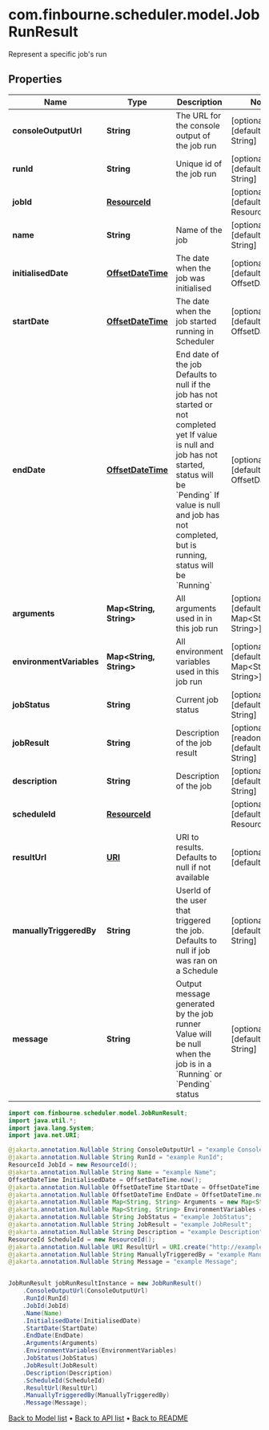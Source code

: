# com.finbourne.scheduler.model.JobRunResult
Represent a specific job's run

## Properties

Name | Type | Description | Notes
------------ | ------------- | ------------- | -------------
**consoleOutputUrl** | **String** | The URL for the console output of the job run | [optional] [default to String]
**runId** | **String** | Unique id of the job run | [optional] [default to String]
**jobId** | [**ResourceId**](ResourceId.md) |  | [optional] [default to ResourceId]
**name** | **String** | Name of the job | [optional] [default to String]
**initialisedDate** | [**OffsetDateTime**](OffsetDateTime.md) | The date when the job was initialised | [optional] [default to OffsetDateTime]
**startDate** | [**OffsetDateTime**](OffsetDateTime.md) | The date when the job started running in Scheduler | [optional] [default to OffsetDateTime]
**endDate** | [**OffsetDateTime**](OffsetDateTime.md) | End date of the job Defaults to null if the job has not started or not completed yet If value is null and job has not started, status will be &#x60;Pending&#x60; If value is null and job has not completed, but is running, status will be &#x60;Running&#x60; | [optional] [default to OffsetDateTime]
**arguments** | **Map&lt;String, String&gt;** | All arguments used in in this job run | [optional] [default to Map<String, String>]
**environmentVariables** | **Map&lt;String, String&gt;** | All environment variables used in this job run | [optional] [default to Map<String, String>]
**jobStatus** | **String** | Current job status | [optional] [default to String]
**jobResult** | **String** | Description of the job result | [optional] [readonly] [default to String]
**description** | **String** | Description of the job | [optional] [default to String]
**scheduleId** | [**ResourceId**](ResourceId.md) |  | [optional] [default to ResourceId]
**resultUrl** | [**URI**](URI.md) | URI to results. Defaults to null if not available | [optional] [default to URI]
**manuallyTriggeredBy** | **String** | UserId of the user that triggered the job. Defaults to null if job was ran on a Schedule | [optional] [default to String]
**message** | **String** | Output message generated by the job runner Value will be null when the job is in a &#x60;Running&#x60; or &#x60;Pending&#x60; status | [optional] [default to String]

```java
import com.finbourne.scheduler.model.JobRunResult;
import java.util.*;
import java.lang.System;
import java.net.URI;

@jakarta.annotation.Nullable String ConsoleOutputUrl = "example ConsoleOutputUrl";
@jakarta.annotation.Nullable String RunId = "example RunId";
ResourceId JobId = new ResourceId();
@jakarta.annotation.Nullable String Name = "example Name";
OffsetDateTime InitialisedDate = OffsetDateTime.now();
@jakarta.annotation.Nullable OffsetDateTime StartDate = OffsetDateTime.now();
@jakarta.annotation.Nullable OffsetDateTime EndDate = OffsetDateTime.now();
@jakarta.annotation.Nullable Map<String, String> Arguments = new Map<String, String>();
@jakarta.annotation.Nullable Map<String, String> EnvironmentVariables = new Map<String, String>();
@jakarta.annotation.Nullable String JobStatus = "example JobStatus";
@jakarta.annotation.Nullable String JobResult = "example JobResult";
@jakarta.annotation.Nullable String Description = "example Description";
ResourceId ScheduleId = new ResourceId();
@jakarta.annotation.Nullable URI ResultUrl = URI.create("http://example.com/ResultUrl");
@jakarta.annotation.Nullable String ManuallyTriggeredBy = "example ManuallyTriggeredBy";
@jakarta.annotation.Nullable String Message = "example Message";


JobRunResult jobRunResultInstance = new JobRunResult()
    .ConsoleOutputUrl(ConsoleOutputUrl)
    .RunId(RunId)
    .JobId(JobId)
    .Name(Name)
    .InitialisedDate(InitialisedDate)
    .StartDate(StartDate)
    .EndDate(EndDate)
    .Arguments(Arguments)
    .EnvironmentVariables(EnvironmentVariables)
    .JobStatus(JobStatus)
    .JobResult(JobResult)
    .Description(Description)
    .ScheduleId(ScheduleId)
    .ResultUrl(ResultUrl)
    .ManuallyTriggeredBy(ManuallyTriggeredBy)
    .Message(Message);
```


[Back to Model list](../README.md#documentation-for-models) &#8226; [Back to API list](../README.md#documentation-for-api-endpoints) &#8226; [Back to README](../README.md)
